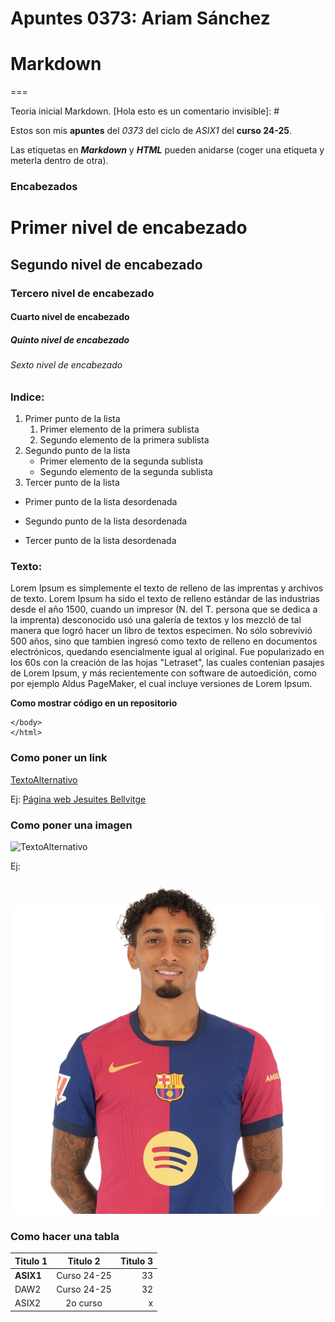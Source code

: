 # **Apuntes 0373: Ariam Sánchez**

# Markdown
===

Teoria inicial Markdown. 
[Hola esto es un comentario invisible]: #

Estos son mis __apuntes__ del *0373* del ciclo de _ASIX1_ del **curso 24-25**.

Las etiquetas en **_Markdown_** y ***HTML*** pueden anidarse (coger una etiqueta y meterla dentro de otra).

### Encabezados
# Primer nivel de encabezado
## Segundo nivel de encabezado 
### Tercero nivel de encabezado 
#### Cuarto nivel de encabezado 
##### Quinto nivel de encabezado 
###### Sexto nivel de encabezado 
  
    


### Indice:
1. Primer punto de la lista
    1. Primer elemento de la primera sublista
    2. Segundo elemento de la primera sublista
2. Segundo punto de la lista
    * Primer elemento de la segunda sublista
    * Segundo elemento de la segunda sublista
3. Tercer punto de la lista

* Primer punto de la lista desordenada
- Segundo punto de la lista desordenada
+ Tercer punto de la lista desordenada

### Texto: 
Lorem Ipsum es simplemente el texto de relleno de las imprentas y archivos de texto. Lorem Ipsum ha sido el texto de relleno estándar de las industrias desde el año 1500, cuando un impresor (N. del T. persona que se dedica a la imprenta) desconocido usó una galería de textos y los mezcló de tal manera que logró hacer un libro de textos especimen. No sólo sobrevivió 500 años, sino que tambien ingresó como texto de relleno en documentos electrónicos, quedando esencialmente igual al original. Fue popularizado en los 60s con la creación de las hojas "Letraset", las cuales contenian pasajes de Lorem Ipsum, y más recientemente con software de autoedición, como por ejemplo Aldus PageMaker, el cual incluye versiones de Lorem Ipsum.


**Como mostrar código en un repositorio**
```
</body>
</html>
```

### Como poner un link
[TextoAlternativo](URL "Titulo opcional")

Ej: [Página web Jesuites Bellvitge](https://www.fje.edu/ca/jesuites-bellvitge "Titulo opcional")

### Como poner una imagen
![TextoAlternativo](URL "Titulo opcional")

Ej: ![Raphinha](https://github.com/AriamSS/ASIX1-AprendizajeMarkdown/blob/main/Raphinha%20(foto%20prueba%20GitHub).png "Raphinha FCB")

### Como hacer una tabla
|Titulo 1 | Titulo 2 | Titulo 3|
|----------|:---------------:|------------------:|
|**ASIX1** |Curso 24-25|33|
|DAW2 |Curso 24-25|32|
|ASIX2|2o curso|x|
